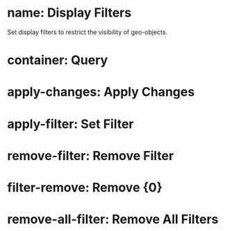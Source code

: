 ﻿# name: Display Filters

Set display filters to restrict the visibility of geo-objects.

# container: Query

# apply-changes: Apply Changes
# apply-filter: Set Filter
# remove-filter: Remove Filter
# filter-remove: Remove {0}
# remove-all-filter: Remove All Filters